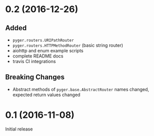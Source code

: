 # 0.2 (2016-12-26)

## Added
- `pyger.routers.URIPathRouter`
- `pyger.routers.HTTPMethodRouter` (basic string router)
- aiohttp and enum example scripts
- complete README docs
- travis CI integrations

## Breaking Changes
- Abstract methods of `pyger.base.AbstractRouter` names changed, expected return values changed

# 0.1 (2016-11-08)

Initial release
